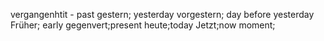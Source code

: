 vergangenhtit - past
gestern; yesterday
vorgestern; day before yesterday
Früher; early
gegenvert;present
heute;today
Jetzt;now
moment;